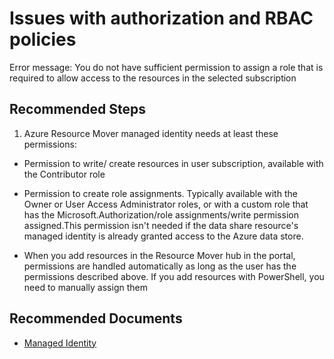 <properties
  pagetitle="Issues with authorization and RBAC policies"
  service=""
  resource=""
  ms.author="prkazasr"
  selfhelptype="Generic"
  supporttopicids="32746783"
  productpesids="17321"
  cloudEnvironments="public, fairfax, usnat, ussec"
  articleid="81f556a3-8553-42cd-8f68-b9c85ba3c28c"
  ownershipid="Compute_AzureMigrate" />
# Issues with authorization and RBAC policies

Error message: You do not have sufficient permission to assign a role that is required to allow access to the resources in the selected subscription 

## **Recommended Steps**

1. Azure Resource Mover managed identity needs at least these permissions:

- Permission to write/ create resources in user subscription, available with the Contributor role

- Permission to create role assignments. Typically available with the Owner or User Access Administrator roles, or with a custom role that has 
the Microsoft.Authorization/role assignments/write permission assigned.This permission isn't needed if the data share resource's managed 
identity is already granted access to the Azure data store.

- When you add resources in the Resource Mover hub in the portal, permissions are handled automatically as long as the user has the permissions described above. 
If you add resources with PowerShell, you need to manually assign them



## **Recommended Documents**

* [Managed Identity](https://docs.microsoft.com/azure/resource-mover/common-questions)
